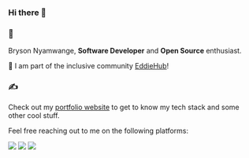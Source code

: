 ### Hi there 👋 

### 📖 

Bryson Nyamwange, **Software Developer** and **Open Source** enthusiast.

🔭 I am part of the inclusive community <a href="http://eddiehub.org">EddieHub</a>!</b> 
### ✍️ 

<p>Check out my <a href="https://bryson-portfolio.netlify.app/">portfolio website</a> to get to know my tech stack and some other cool stuff.</p>
<p>Feel free reaching out to me on the following platforms:</p>

  <p align="left">
  <a href="https://www.linkedin.com/in/bryson-nyamwange-a2b21014a/"><img src="https://img.shields.io/badge/LinkedIn-0077B5?style=for-the-badge&logo=linkedin&logoColor=white"></a>
  <a href="https://twitter.com/brysonwaisi"><img src="https://img.shields.io/badge/Twitter-1DA1F2?style=for-the-badge&logo=twitter&logoColor=white"></a>
  <a href="mailto:brysonnyamwange@gmail.com"><img src="https://img.shields.io/badge/mail-EA4335?style=for-the-badge&logo=gmail&logoColor=white"></a>
</p>
